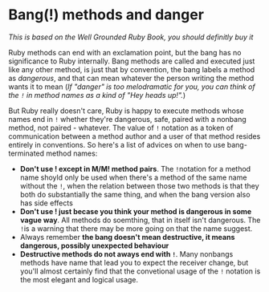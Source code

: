 # Bang(!) methods and danger 
*This is based on the Well Grounded Ruby Book, you should definitly buy it*

Ruby methods can end with an exclamation point, but the bang has no significance to Ruby internally. Bang methods are called and executed just like any other method, is just that by convention, the bang labels a method as *dangerous*, and that can mean whatever the person writing the method wants it to mean (*If "danger" is too melodramatic for you, you can think of the `!` in method names as a kind of "Hey heads up!".*)

But Ruby really doesn't care, Ruby is happy to execute methods whose names end in `!` whether they're dangerous, safe, paired with a nonbang method, not paired - whatever. The value of `!` notation as a token of communication between a method author and a user of that method resides entirely in conventions. So here's a list of advices on when to use bang-terminated method names:

* **Don't use ! except in M/M! method pairs**. The `!`notation for a method name shoyld only be used when there's a method of the same name without the `!`, when the relation between those two methods is that they both do substantially the same thing, and when the bang version also has side effects 
* **Don't use ! just becase you think your method is dangerous in some vague way**. All methods do soemthing, that in itself isn't dangerous. The `!`is a warning that there may be more going on that the name suggest. 
* Always remember **the bang doesn't mean destructive, it means dangerous, possibly unexpected behaviour** 
* **Destructive methods do not aways end with `!`**. Many nonbangs methods have name that lead you to expect the receiver change, but you'll almost certainly find that the convetional usage of the `!` notation is the most elegant and logical usage. 
